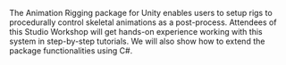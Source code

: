 The Animation Rigging package for Unity enables users to setup rigs to procedurally control skeletal animations as a post-process. Attendees of this Studio Workshop will get hands-on experience working with this system in step-by-step tutorials. We will also show how to extend the package functionalities using C#.
